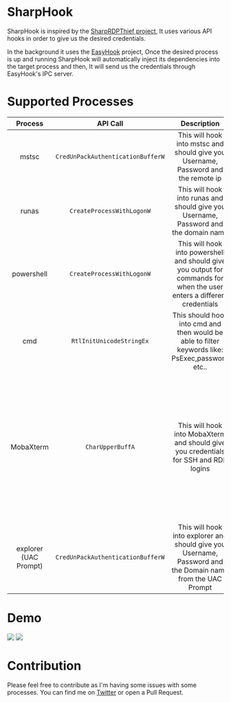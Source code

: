 # SharpHook 

SharpHook is inspired by the [SharpRDPThief project](https://github.com/passthehashbrowns/SharpRDPThief), It uses various API hooks in order to give us the desired credentials. 

In the background it uses the [EasyHook](http://easyhook.github.io/) project, Once the desired process is up and running SharpHook will automatically inject its dependencies into the target process and then, It will send us the credentials through EasyHook's IPC server.

# Supported Processes

|        Process        |             API Call              |                         Description                          |                           Progress                           |
| :-------------------: | :-------------------------------: | :----------------------------------------------------------: | :----------------------------------------------------------: |
|         mstsc         | `CredUnPackAuthenticationBufferW` | This will hook into mstsc and should give you Username, Password and the remote ip |                             DONE                             |
|         runas         |     `CreateProcessWithLogonW`     | This will hook into runas and should give you Username, Password and the domain name |                             DONE                             |
|      powershell       |     `CreateProcessWithLogonW`     | This will hook into powershell and should give you output for commands for when the user enters a different credentials |                             DONE                             |
|          cmd          |     `RtlInitUnicodeStringEx`      | This should hook into cmd and then would be able to filter keywords like: PsExec,password etc.. |              In Progress - Crashes cmd idk why               |
|       MobaXterm       |         `CharUpperBuffA`          | This will hook into MobaXterm and should give you credentials for SSH and RDP logins | In Progress - Problems with this being a 32bit process and [Fody](https://github.com/Fody/Costura) not working. As a workaround you can compile the project as x86 and it'll work just fine) |
| explorer (UAC Prompt) | `CredUnPackAuthenticationBufferW` | This will hook into explorer and should give you Username, Password and the Domain name from the UAC Prompt | In Progress - UAC says access denied probably integrity levels problems |


# Demo
![](https://github.com/IlanKalendarov/SharpHook/blob/main/Images/HelpScreen.PNG)
![](https://github.com/IlanKalendarov/SharpHook/blob/main/Images/Demo.gif)

# Contribution

Please feel free to contribute as I'm having some issues with some processes. You can find me on [Twitter](https://twitter.com/IKalendarov) or open a Pull Request. 

